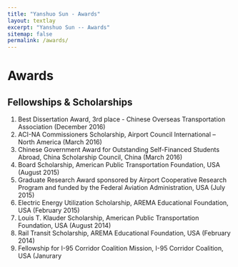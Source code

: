 ```yaml
---
title: "Yanshuo Sun - Awards"
layout: textlay
excerpt: "Yanshuo Sun -- Awards"
sitemap: false
permalink: /awards/
---
```


# Awards 

## Fellowships & Scholarships
  1. Best Dissertation Award, 3rd place - Chinese Overseas Transportation Association (December 2016)
  2. ACI-NA Commissioners Scholarship, Airport Council International – North America (March 2016)
  3. Chinese Government Award for Outstanding Self-Financed Students Abroad, China Scholarship Council, China (March 2016)
  4. Board Scholarship, American Public Transportation Foundation, USA (August 2015)
  5. Graduate Research Award sponsored by Airport Cooperative Research Program and funded by the Federal Aviation Administration, USA          (July 2015)
  6. Electric Energy Utilization Scholarship, AREMA Educational Foundation, USA (February 2015)
  7. Louis T. Klauder Scholarship, American Public Transportation Foundation, USA (August 2014)
  8. Rail Transit Scholarship, AREMA Educational Foundation, USA (February 2014)
  9. Fellowship for I-95 Corridor Coalition Mission, I-95 Corridor Coalition, USA (Janurary 

